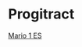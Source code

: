 # Progitract
[Mario 1 ES](https://github.com/VicentCardona/ProgitractII/blob/main/Mario2%20-%202023en.md)
